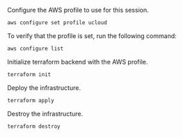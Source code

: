 
Configure the AWS profile to use for this session.
```bash
aws configure set profile ucloud
```

To verify that the profile is set, run the following command:
```bash
aws configure list
```

Initialize terraform backend with the AWS profile.
```bash
terraform init
```

Deploy the infrastructure.
```bash
terraform apply
```

Destroy the infrastructure.
```bash
terraform destroy
```